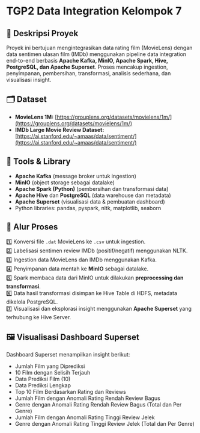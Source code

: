 # TGP2 Data Integration Kelompok 7

## 📌 Deskripsi Proyek
Proyek ini bertujuan mengintegrasikan data rating film (MovieLens) dengan data sentimen ulasan film (IMDb) menggunakan pipeline data integration end-to-end berbasis **Apache Kafka, MinIO, Apache Spark, Hive, PostgreSQL, dan Apache Superset**. Proses mencakup ingestion, penyimpanan, pembersihan, transformasi, analisis sederhana, dan visualisasi insight.

## 🗂️ Dataset
- **MovieLens 1M:** [https://grouplens.org/datasets/movielens/1m/](https://grouplens.org/datasets/movielens/1m/)
- **IMDb Large Movie Review Dataset:** [https://ai.stanford.edu/~amaas/data/sentiment/](https://ai.stanford.edu/~amaas/data/sentiment/)

## 🔨 Tools & Library
- **Apache Kafka** (message broker untuk ingestion)
- **MinIO** (object storage sebagai datalake)
- **Apache Spark (Python)** (pembersihan dan transformasi data)
- **Apache Hive** dan **PostgreSQL** (data warehouse dan metadata)
- **Apache Superset** (visualisasi data & pembuatan dashboard)
- Python libraries: pandas, pyspark, nltk, matplotlib, seaborn

## 🔁 Alur Proses
1️⃣ Konversi file `.dat` MovieLens ke `.csv` untuk ingestion.  
2️⃣ Labelisasi sentimen review IMDb (positif/negatif) menggunakan NLTK.  
3️⃣ Ingestion data MovieLens dan IMDb menggunakan Kafka.  
4️⃣ Penyimpanan data mentah ke **MinIO** sebagai datalake.  
5️⃣ Spark membaca data dari MinIO untuk dilakukan **preprocessing dan transformasi**.  
6️⃣ Data hasil transformasi disimpan ke Hive Table di HDFS, metadata dikelola PostgreSQL.  
7️⃣ Visualisasi dan eksplorasi insight menggunakan **Apache Superset** yang terhubung ke Hive Server.

## 🖼️ Visualisasi Dashboard Superset
Dashboard Superset menampilkan insight berikut:
- Jumlah Film yang Diprediksi
- 10 Film dengan Selisih Terjauh
- Data Prediksi Film (10)
- Data Prediksi Lengkap
- Top 10 Film Berdasarkan Rating dan Reviews
- Jumlah Film dengan Anomali Rating Rendah Review Bagus
- Genre dengan Anomali Rating Rendah Review Bagus (Total dan Per Genre)
- Jumlah Film dengan Anomali Rating Tinggi Review Jelek
- Genre dengan Anomali Rating Tinggi Review Jelek (Total dan Per Genre)


